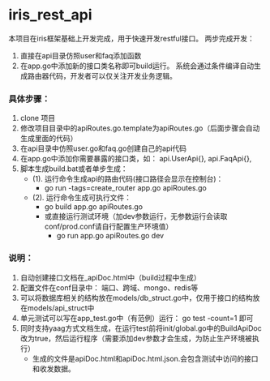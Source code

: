 # iris_rest_api

本项目在iris框架基础上开发完成，用于快速开发restful接口。
两步完成开发：
1. 直接在api目录仿照user和faq添加函数
2. 在app.go中添加新的接口类名称即可build运行。
系统会通过条件编译自动生成路由器代码，开发者可以仅关注开发业务逻辑。


### 具体步骤：
1. clone 项目
2. 修改项目目录中的apiRoutes.go.template为apiRoutes.go（后面步骤会自动生成里面的代码）
3. 在api目录中仿照user.go和faq.go创建自己的api代码
4. 在app.go中添加你需要暴露的接口类，如： api.UserApi{}, api.FaqApi{},
5. 脚本生成build.bat或者单步生成：
    -  (1). 运行命令生成api的路由代码(接口路径会显示在控制台)：
        -  go run -tags=create_router app.go apiRoutes.go
    -  (2). 运行命令生成可执行文件：
        -  go build app.go apiRoutes.go
        -  或直接运行测试环境（加dev参数运行，无参数运行会读取conf/prod.conf请自行配置生产环境值）
            -  go run  app.go apiRoutes.go dev

### 说明：
1. 自动创建接口文档在_apiDoc.html中（build过程中生成）
2. 配置文件在conf目录中： 端口、跨域、mongo、redis等
3. 可以将数据库相关的结构放在models/db_struct.go中，仅用于接口的结构放在models/api_struct中
4. 单元测试可以写在app_test.go中（有范例）运行： go test -count=1 即可
5. 同时支持yaag方式文档生成，在运行test前将init/global.go中的BuildApiDoc改为true，然后运行程序（需要添加dev参数才会生成，为防止生产环境被执行）
   - 生成的文件是apiDoc.html和apiDoc.html.json.会包含测试中访问的接口和收发数据。

